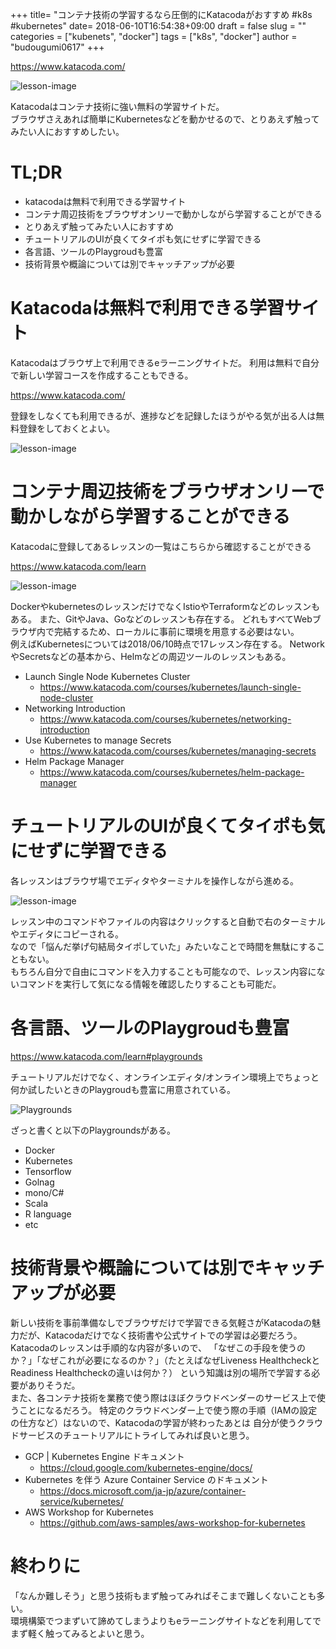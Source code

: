 +++
title= "コンテナ技術の学習するなら圧倒的にKatacodaがおすすめ #k8s #kubernetes"
date= 2018-06-10T16:54:38+09:00
draft = false
slug = ""
categories = ["kubenets", "docker"]
tags = ["k8s", "docker"]
author = "budougumi0617"
+++

https://www.katacoda.com/

![lesson-image](/2018/06/katacoda-top.png)

Katacodaはコンテナ技術に強い無料の学習サイトだ。  
ブラウザさえあれば簡単にKubernetesなどを動かせるので、とりあえず触ってみたい人におすすめしたい。


# TL;DR
- katacodaは無料で利用できる学習サイト
- コンテナ周辺技術をブラウザオンリーで動かしながら学習することができる
- とりあえず触ってみたい人におすすめ
- チュートリアルのUIが良くてタイポも気にせずに学習できる
- 各言語、ツールのPlaygroudも豊富
- 技術背景や概論については別でキャッチアップが必要

# Katacodaは無料で利用できる学習サイト
Katacodaはブラウザ上で利用できるeラーニングサイトだ。
利用は無料で自分で新しい学習コースを作成することもできる。

https://www.katacoda.com/

登録をしなくても利用できるが、進捗などを記録したほうがやる気が出る人は無料登録をしておくとよい。

![lesson-image](/2018/06/katacoda-progress.png)

# コンテナ周辺技術をブラウザオンリーで動かしながら学習することができる
Katacodaに登録してあるレッスンの一覧はこちらから確認することができる

https://www.katacoda.com/learn

![lesson-image](/2018/06/katacoda-lesson-list.png)

DockerやkubernetesのレッスンだけでなくIstioやTerraformなどのレッスンもある。
また、GitやJava、Goなどのレッスンも存在する。
どれもすべてWebブラウザ内で完結するため、ローカルに事前に環境を用意する必要はない。  
例えばKubernetesについては2018/06/10時点で17レッスン存在する。
NetworkやSecretsなどの基本から、Helmなどの周辺ツールのレッスンもある。

- Launch Single Node Kubernetes Cluster
  - https://www.katacoda.com/courses/kubernetes/launch-single-node-cluster
- Networking Introduction
  - https://www.katacoda.com/courses/kubernetes/networking-introduction
- Use Kubernetes to manage Secrets
  - https://www.katacoda.com/courses/kubernetes/managing-secrets
- Helm Package Manager
  - https://www.katacoda.com/courses/kubernetes/helm-package-manager

# チュートリアルのUIが良くてタイポも気にせずに学習できる
各レッスンはブラウザ場でエディタやターミナルを操作しながら進める。

![lesson-image](/2018/06/katacoda-contents.png)

レッスン中のコマンドやファイルの内容はクリックすると自動で右のターミナルやエディタにコピーされる。  
なので「悩んだ挙げ句結局タイポしていた」みたいなことで時間を無駄にすることもない。  
もちろん自分で自由にコマンドを入力することも可能なので、レッスン内容にないコマンドを実行して気になる情報を確認したりすることも可能だ。

# 各言語、ツールのPlaygroudも豊富
https://www.katacoda.com/learn#playgrounds

チュートリアルだけでなく、オンラインエディタ/オンライン環境上でちょっと何か試したいときのPlaygroudも豊富に用意されている。

![Playgrounds](/2018/06/katacoda-playgrounds.png)

ざっと書くと以下のPlaygroundsがある。

- Docker
- Kubernetes
- Tensorflow
- Golnag
- mono/C#
- Scala
- R language
- etc


# 技術背景や概論については別でキャッチアップが必要
新しい技術を事前準備なしでブラウザだけで学習できる気軽さがKatacodaの魅力だが、Katacodaだけでなく技術書や公式サイトでの学習は必要だろう。
Katacodaのレッスンは手順的な内容が多いので、
「なぜこの手段を使うのか？」「なぜこれが必要になるのか？」（たとえばなぜLiveness HealthcheckとReadiness Healthcheckの違いは何か？）
という知識は別の場所で学習する必要がありそうだ。  
また、各コンテナ技術を業務で使う際はほぼクラウドベンダーのサービス上で使うことになるだろう。
特定のクラウドベンダー上で使う際の手順（IAMの設定の仕方など）はないので、Katacodaの学習が終わったあとは
自分が使うクラウドサービスのチュートリアルにトライしてみれば良いと思う。

- GCP | Kubernetes Engine ドキュメント
  - https://cloud.google.com/kubernetes-engine/docs/
- Kubernetes を伴う Azure Container Service のドキュメント
  - https://docs.microsoft.com/ja-jp/azure/container-service/kubernetes/
- AWS Workshop for Kubernetes
  - https://github.com/aws-samples/aws-workshop-for-kubernetes


# 終わりに
「なんか難しそう」と思う技術もまず触ってみればそこまで難しくないことも多い。  
環境構築でつまずいて諦めてしまうよりもeラーニングサイトなどを利用してでまず軽く触ってみるとよいと思う。

